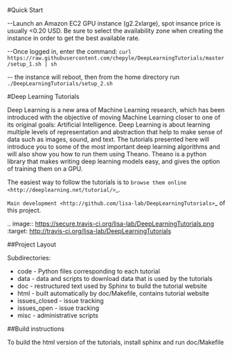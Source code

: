#Quick Start

--Launch an Amazon EC2 GPU instance (g2.2xlarge), spot insance price is usually <0.20 USD. Be sure to select the availability zone when creating the instance in order to get the best available rate.

--Once logged in, enter the command:
`curl https://raw.githubusercontent.com/chepyle/DeepLearningTutorials/master/setup_1.sh | sh`

-- the instance will reboot, then from the home directory run 
`./DeepLearningTutorials/setup_2.sh`



#Deep Learning Tutorials


Deep Learning is a new area of Machine Learning research, which has been
introduced with the objective of moving Machine Learning closer to one of its
original goals: Artificial Intelligence.  Deep Learning is about learning
multiple levels of representation and abstraction that help to make sense of
data such as images, sound, and text.  The tutorials presented here will
introduce you to some of the most important deep learning algorithms and will
also show you how to run them using Theano.  Theano is a python library that
makes writing deep learning models easy, and gives the option of training them
on a GPU.

The easiest way to follow the tutorials is to `browse them online
<http://deeplearning.net/tutorial/>`_.

`Main development <http://github.com/lisa-lab/DeepLearningTutorials>`_
of this project.

.. image:: https://secure.travis-ci.org/lisa-lab/DeepLearningTutorials.png
   :target: http://travis-ci.org/lisa-lab/DeepLearningTutorials

##Project Layout

Subdirectories:

- code - Python files corresponding to each tutorial
- data - data and scripts to download data that is used by the tutorials
- doc  - restructured text used by Sphinx to build the tutorial website
- html - built automatically by doc/Makefile, contains tutorial website
- issues_closed - issue tracking
- issues_open - issue tracking
- misc - administrative scripts


##Build instructions

To build the html version of the tutorials, install sphinx and run doc/Makefile
